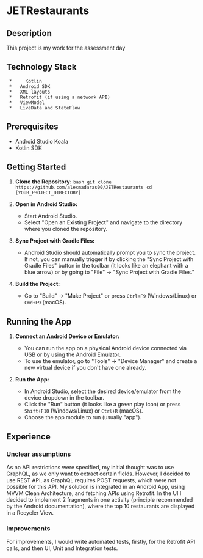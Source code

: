 # JETRestaurants

## Description

This project is my work for the assessment day

## Technology Stack

     *     Kotlin
     *   Android SDK
     *   XML layouts
     *   Retrofit (if using a network API)
     *   ViewModel
     *   LiveData and StateFlow
    

## Prerequisites

*   Android Studio Koala
*   Kotlin SDK

## Getting Started

1.  **Clone the Repository:**
``` bash git clone https://github.com/alexmadaras00/JETRestaurants cd [YOUR_PROJECT_DIRECTORY] ```
2.  **Open in Android Studio:**
    *   Start Android Studio.
    *   Select "Open an Existing Project" and navigate to the directory where you cloned the repository.

3.  **Sync Project with Gradle Files:**
    *   Android Studio should automatically prompt you to sync the project. If not, you can manually trigger it by clicking the "Sync Project with Gradle Files" button in the toolbar (it looks like an elephant with a blue arrow) or by going to "File" -> "Sync Project with Gradle Files."

4.  **Build the Project:**
    *   Go to "Build" -> "Make Project" or press `Ctrl+F9` (Windows/Linux) or `Cmd+F9` (macOS).

## Running the App

1.  **Connect an Android Device or Emulator:**
    *   You can run the app on a physical Android device connected via USB or by using the Android Emulator.
    *   To use the emulator, go to "Tools" -> "Device Manager" and create a new virtual device if you don't have one already.

2.  **Run the App:**
    *   In Android Studio, select the desired device/emulator from the device dropdown in the toolbar.
    *   Click the "Run" button (it looks like a green play icon) or press `Shift+F10` (Windows/Linux) or `Ctrl+R` (macOS).
    *   Choose the app module to run (usually "app").


## Experience

### Unclear assumptions 
As no API restrictions were specified, my initial thought was to use GraphQL, as we only want to extract certain fields. However, I decided to use REST API, as GraphQL requires POST requests, which were not possible for this API.
My solution is integrated in an Android App, using MVVM Clean Architecture, and fetching APIs using Retrofit.
In the UI I decided to implement 2 fragments in one activity (principle recommended by the Android documentation), where the top 10 restaurants are displayed in a Recycler View.

### Improvements

For improvements, I would write automated tests, firstly, for the Retrofit API calls, and then UI, Unit and Integration tests. 
